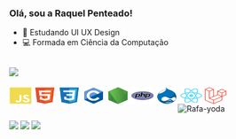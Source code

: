 ### Olá, sou a Raquel Penteado!


- 🎨 Estudando UI UX Design
- 💻 Formada em Ciência da Computação
<br>


 <div>
<!--   <a href="https://github.com/RaquelPenteado">
  <img height="150em" src="https://github-readme-stats.vercel.app/api?username=RaquelPenteado&show_icons=true&theme=dracula&include_all_commits=true&count_private=true"/> -->
  <img height="150em" src="https://github-readme-stats.vercel.app/api/top-langs/?username=RaquelPenteado&layout=compact&langs_count=7&theme=dracula"/>
</div>
  
  <div style="display: inline_block"><br>
  <img align="center" alt="JS" height="30" width="40" src="https://raw.githubusercontent.com/devicons/devicon/master/icons/javascript/javascript-plain.svg">
  <img align="center" alt="HTML" height="30" width="40" src="https://raw.githubusercontent.com/devicons/devicon/master/icons/html5/html5-original.svg">
  <img align="center" alt="CSS" height="30" width="40" src="https://raw.githubusercontent.com/devicons/devicon/master/icons/css3/css3-original.svg">
  <img align="center" alt="C" height="30" width="40" src="https://github.com/devicons/devicon/blob/master/icons/c/c-original.svg">
  <img align="center" alt="Node" height="30" width="40" src="https://github.com/devicons/devicon/blob/master/icons/nodejs/nodejs-original.svg">
  <img align="center" alt="PHP" height="30" width="40" src="https://github.com/devicons/devicon/blob/master/icons/php/php-original.svg">
  <img align="center" alt="Drupal" height="30" width="40" src="https://github.com/devicons/devicon/blob/master/icons/drupal/drupal-original.svg">
  <img align="center" alt="React" height="30" width="40" src="https://github.com/devicons/devicon/blob/master/icons/react/react-original.svg">
  <img align="center" alt="Laravel" height="30" width="40" src="https://github.com/devicons/devicon/blob/master/icons/laravel/laravel-original.svg">
  <img align="right" width="200px" alt="Rafa-yoda" src="https://i.picasion.com/pic91/556babe6d20983d658ebcf90ef9e839b.gif">
</div>  
  
  ##
  <div>
  <a href="https://instagram.com/raquel_penteado" target="_blank"><img src="https://img.shields.io/badge/-Instagram-%23E4405F?style=for-the-badge&logo=instagram&logoColor=white" target="_blank"></a>
  <a href = "mailto:penteadoraquel@yahoo.com.br"><img src="https://img.shields.io/badge/-Gmail-%23333?style=for-the-badge&logo=gmail&logoColor=white" target="_blank"></a>
  <a href="https://www.linkedin.com/in/raquelpenteado/" target="_blank"><img src="https://img.shields.io/badge/-LinkedIn-%230077B5?style=for-the-badge&logo=linkedin&logoColor=white" target="_blank"></a> 
  </div>
  
   
